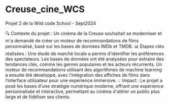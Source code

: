 # Creuse_cine_WCS
Projet 2 de la Wild code School - Sept2024

🔍 Contexte du projet : Un cinéma de la Creuse souhaitait se moderniser et m'a demandé de créer un moteur de recommandations de films personnalisé, basé sur les bases de données IMDb et TMDB. 📊 Étapes clés réalisées : Une étude de marché locale a permis d'identifier les préférences des spectateurs. Les bases de données ont été analysées pour extraire des tendances clés, comme les genres populaires et les acteurs récurrents. Un moteur de recommandations utilisant des algorithmes de machine learning a ensuite été développé, avec l’intégration des affiches de films dans l’interface utilisateur pour une expérience immersive. 💡 Impact : Le projet a posé les bases d'une stratégie numérique moderne, offrant une expérience personnalisée et interactive, permettant au cinéma d'attirer un public plus large et de fidéliser ses clients.
